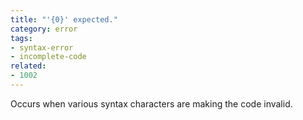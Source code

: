 ```yaml
---
title: "'{0}' expected."
category: error
tags:
- syntax-error
- incomplete-code
related:
- 1002
---
```


Occurs when various syntax characters are making the code invalid.
